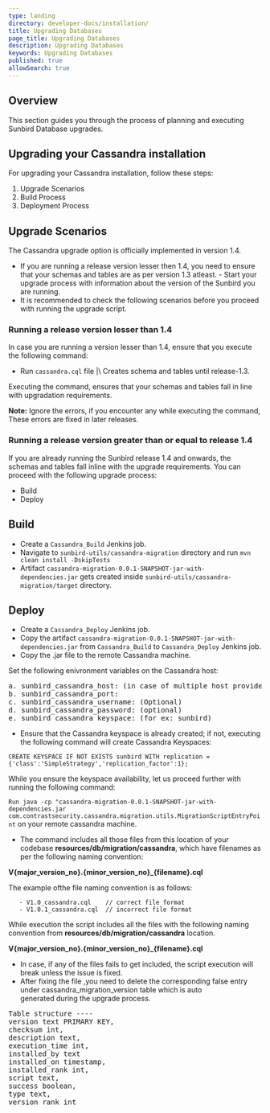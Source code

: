 ```yaml
---
type: landing
directory: developer-docs/installation/
title: Upgrading Databases
page_title: Upgrading Databases
description: Upgrading Databases
keywords: Upgrading Databases
published: true
allowSearch: true
---
```

## Overview

This section guides you through the process of planning and executing Sunbird Database upgrades. 

## Upgrading your Cassandra installation

For upgrading your Cassandra installation, follow these steps:

1. Upgrade Scenarios
2. Build Process
3. Deployment Process

## Upgrade Scenarios

The Cassandra upgrade option is officially implemented in version 1.4.

- If you are running a release version lesser then 1.4, you need to ensure that your schemas and tables are as per version 1.3 atleast. - Start your upgrade process with information about the version of the Sunbird you are running.
- It is recommended to check the following scenarios before you proceed with running the upgrade script.  

### Running a release version lesser than 1.4

In case you are running a version lesser than 1.4, ensure that you execute the following command:

- Run `cassandra.cql` file  |\ Creates schema and tables until release-1.3. 

Executing the command, ensures that your schemas and tables fall in line with upgradation requirements.

**Note:** Ignore the errors, if you encounter any while executing the command, These errors are fixed in later releases.

### Running a release version greater than or equal to release 1.4

If you are already running the Sunbird release 1.4 and onwards, the schemas and tables fall inline with the upgrade requirements. You can proceed with the following upgrade process:

- Build 
- Deploy 

## Build

- Create a `Cassandra_Build` Jenkins job.
- Navigate to `sunbird-utils/cassandra-migration` directory and run `mvn clean install -DskipTests`
- Artifact `cassandra-migration-0.0.1-SNAPSHOT-jar-with-dependencies.jar` gets created inside `sunbird-utils/cassandra-migration/target`   directory.

## Deploy

- Create a `Cassandra_Deploy` Jenkins job.
- Copy the artifact `cassandra-migration-0.0.1-SNAPSHOT-jar-with-dependencies.jar` from `Cassandra_Build` to `Cassandra_Deploy`
Jenkins job.
- Copy the .jar file to the remote Cassandra machine.

Set the following enivronment variables on the Cassandra host:

<pre>
a. sunbird_cassandra_host: (in case of multiple host provide the value comma separated) 
b. sunbird_cassandra_port: 
c. sunbird_cassandra_username: (Optional) 
d. sunbird_cassandra_password: (optional) 
e. sunbird_cassandra_keyspace: (for ex: sunbird)
</pre>

- Ensure that the Cassandra keyspace is already created; if not, executing the following command will create Cassandra Keyspaces:

``CREATE KEYSPACE IF NOT EXISTS sunbird WITH replication = {'class':'SimpleStrategy','replication_factor':1};``

While you ensure the keyspace availability, let us proceed further with running the following command:

`Run java -cp "cassandra-migration-0.0.1-SNAPSHOT-jar-with-dependencies.jar com.contrastsecurity.cassandra.migration.utils.MigrationScriptEntryPoint` on your remote cassandra machine.

- The command includes all those files from this location of your codebase **resources/db/migration/cassandra**, which have filenames as  per the following naming convention:

**V{major_version_no}.{minor_version_no}_{filename}.cql** 

The example ofthe file naming convention is as follows:
   
       - V1.0_cassandra.cql    // correct file format
       - V1.0.1_cassandra.cql  // incorrect file format

While execution the script includes all the files with the following naming convention from **resources/db/migration/cassandra** location.

   **V{major_version_no}.{minor_version_no}_{filename}.cql**

- In case, if any of the files fails to get included, the script execution will break unless the issue is fixed.
- After fixing the file ,you need to delete the corresponding false entry under cassandra_migration_version table which is auto  
  generated during the upgrade process.
   
<pre>
Table structure ----
version text PRIMARY KEY,
checksum int,
description text,
execution_time int,
installed_by text
installed_on timestamp,
installed_rank int,
script text,
success boolean,
type text,
version_rank int
</pre>
